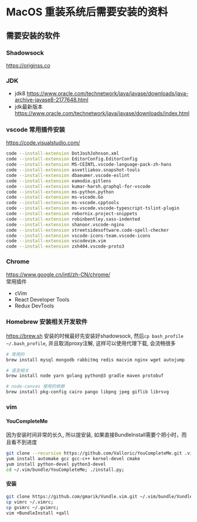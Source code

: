 # MacOS 重装系统后需要安装的资料
## 需要安装的软件
### Shadowsock
https://originss.co
### JDK
* jdk8 https://www.oracle.com/technetwork/java/javase/downloads/java-archive-javase8-2177648.html
* jdk最新版本 https://www.oracle.com/technetwork/java/javase/downloads/index.html

### vscode 常用插件安装
https://code.visualstudio.com/
```bash
code --install-extension DotJoshJohnson.xml
code --install-extension EditorConfig.EditorConfig
code --install-extension MS-CEINTL.vscode-language-pack-zh-hans
code --install-extension asvetliakov.snapshot-tools
code --install-extension dbaeumer.vscode-eslint
code --install-extension eamodio.gitlens
code --install-extension kumar-harsh.graphql-for-vscode
code --install-extension ms-python.python
code --install-extension ms-vscode.Go
code --install-extension ms-vscode.cpptools
code --install-extension ms-vscode.vscode-typescript-tslint-plugin
code --install-extension rebornix.project-snippets
code --install-extension robinbentley.sass-indented
code --install-extension shanoor.vscode-nginx
code --install-extension streetsidesoftware.code-spell-checker
code --install-extension vscode-icons-team.vscode-icons
code --install-extension vscodevim.vim
code --install-extension zxh404.vscode-proto3
```

### Chrome
https://www.google.cn/intl/zh-CN/chrome/  
常用插件
* cVim
* React Developer Tools
* Redux DevTools

### Homebrew 安装相关开发软件
https://brew.sh
安装的时候最好先安装好shadowsock, 然后``cp bash_profile ~/.bash_profile``, 并且取消proxy注解, 这样可以使用代理下载, 会流畅很多
```bash
# 常用的
brew install mysql mongodb rabbitmq redis macvim nginx wget autojump

# 语言相关
brew install node yarn golang python@3 gradle maven protobuf

# node-canvas 使用的依赖
brew install pkg-config cairo pango libpng jpeg giflib librsvg
```

### vim
#### YouCompleteMe
因为安装时间非常的长久, 所以提安装, 如果直接BundleInstall需要个把小时，而且看不到进度
```bash
git clone --recursive https://github.com/Valloric/YouCompleteMe.git .vim/bundle/YouCompleteMe
yum install automake gcc gcc-c++ kernel-devel cmake
yum install python-devel python3-devel
cd ~/.vim/bundle/YouCompleteMe; ./install.py;
```
#### 安装
```bash
git clone https://github.com/gmarik/Vundle.vim.git ~/.vim/bundle/Vundle.vim;
cp vimrc ~/.vimrc;
cp gvimrc ~/.gvimrc;
vim +BundleInstall +qall
```

